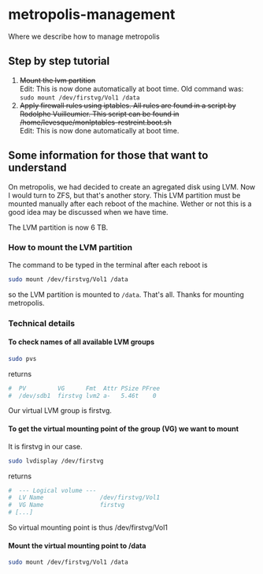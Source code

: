 metropolis-management
=====================

Where we describe how to manage metropolis


## Step by step tutorial

1. ~~Mount the lvm partition~~  
Edit: This is now done automatically at boot time. Old command was: 
```sudo mount /dev/firstvg/Vol1 /data```
2. ~~Apply firewall rules using iptables. All rules are found in a script by Rodolphe Vuilleumier. This script can be found in /home/levesque/monIptables-restreint.boot.sh~~  
Edit: This is now done automatically at boot time.



## Some information for those that want to understand

On metropolis, we had decided to create an agregated disk using LVM. Now I would turn to ZFS, but that's another story.
This LVM partition must be mounted manually after each reboot of the machine. Wether or not this is a good idea may be discussed when we have time.

The LVM partition is now 6 TB.

### How to mount the LVM partition

The command to be typed in the terminal after each reboot is
```bash
sudo mount /dev/firstvg/Vol1 /data
```
so the LVM partition is mounted to `/data`. That's all. Thanks for mounting metropolis.


### Technical details

#### To check names of all available LVM groups
```bash
sudo pvs
```
returns
```bash
#  PV         VG      Fmt  Attr PSize PFree
#  /dev/sdb1  firstvg lvm2 a-   5.46t    0
```
Our virtual LVM group is firstvg.

#### To get the virtual mounting point of the group (VG) we want to mount

It is firstvg in our case.

```bash
sudo lvdisplay /dev/firstvg
```
returns
```bash
#  --- Logical volume ---
#  LV Name                /dev/firstvg/Vol1
#  VG Name                firstvg
# [...]
```
So virtual mounting point is thus /dev/firstvg/Vol1

#### Mount the virtual mounting point to /data

```bash
sudo mount /dev/firstvg/Vol1 /data
```
